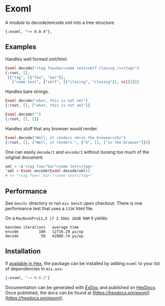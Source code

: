# Exoml

A module to decode/encode xml into a tree structure.

```
{:exoml, "~> 0.0.4"},
```

## Examples

Handles well formed xml/html.

```elixir
Exoml.decode("<tag foo=bar>some text<self closing /></tag>")
{:root, [],
 [{"tag", [{"foo", "bar"}],
   ["some text", {"self", [{"closing", "closing"}], nil}]}]}
```

Handles bare strings.

```elixir
Exoml.decode("what, this is not xml")
{:root, [], ["what, this is not xml"]}

Exoml.decode("")
{:root, [], []}
```

Handles stuff that any browser would render.

```elixir
Exoml.decode("Well, it renders <b>in the browser</b>")
{:root, [], ["Well, it renders ", {"b", [], ["in the browser"]}]}
```

One can easily `decode/1` and `encode/1` without loosing too much of the original document.

```elixir
xml = ~s'<tag foo="bar">some text</tag>'
^xml = Exoml.encode(Exoml.decode(xml))
# => "<tag foo=\"bar\">some text</tag>"
```

## Performance

See `bench/` directory or run `mix bench` upon checkout.
There is one performance test that uses a `131K` html file.

On a `MacBookPro11,5 i7 2.5GHz 16GB RAM` it yields:

```
benchma iterations   average time 
encode         100   12716.29 µs/op
decode          50   42088.74 µs/op
```

## Installation

If [available in Hex](https://hex.pm/docs/publish), the package can be installed
by adding `exoml` to your list of dependencies in `mix.exs`:

```elixir
{:exoml, "~> 0.0.2"}
```

Documentation can be generated with [ExDoc](https://github.com/elixir-lang/ex_doc)
and published on [HexDocs](https://hexdocs.pm). Once published, the docs can
be found at [https://hexdocs.pm/exoml](https://hexdocs.pm/exoml).

